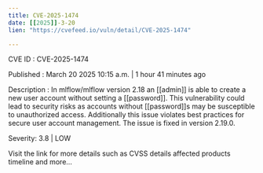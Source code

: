 ```yaml
---
title: CVE-2025-1474
date: [[2025]]-3-20
lien: "https://cvefeed.io/vuln/detail/CVE-2025-1474"

---
```


CVE ID : CVE-2025-1474

Published :  March 20
2025
10:15 a.m. | 1 hour
41 minutes ago

Description : In mlflow/mlflow version 2.18
an [[admin]] is able to create a new user account without setting a [[password]]. This vulnerability could lead to security risks
as accounts without [[password]]s may be susceptible to unauthorized access. Additionally
this issue violates best practices for secure user account management. The issue is fixed in version 2.19.0.

Severity: 3.8 | LOW

Visit the link for more details
such as CVSS details
affected products
timeline
and more...
